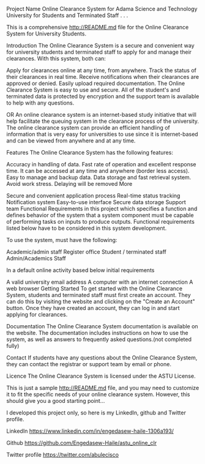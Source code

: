 
Project Name
Online Clearance System for Adama Science and Technology University for Students and Terminated Staff . . .
‌

This is a comprehensive http://README.md file for the Online Clearance System for University Students.

Introduction
The Online Clearance System is a secure and convenient way for university students and terminated staff to apply for and manage their clearances. With this system, both can:

Apply for clearances online at any time, from anywhere.
Track the status of their clearances in real time.
Receive notifications when their clearances are approved or denied.
Easily upload required documentation.
The Online Clearance System is easy to use and secure. All of the student's and terminated data is protected by encryption and the support team is available to help with any questions.


OR
An online clearance system is an internet-based study initiative that will help facilitate the queuing system in the clearance process of the university. The online clearance system can provide an efficient handling of information that is very easy for universities to use since it is internet-based and can be viewed from anywhere and at any time.


Features
The Online Clearance System has the following features:

Accuracy in handling of data.
Fast rate of operation and excellent response time.
It can be accessed at any time and anywhere (border less access).
Easy to manage and backup data.
Data storage and fast retrieval system.
Avoid work stress.
Delaying will be removed
More

Secure and convenient application process
Real-time status tracking
Notification system
Easy-to-use interface
Secure data storage
Support team
Functional Requirements
in this project which specifies a function and defines behavior of the system that a system component must be capable of performing tasks on inputs to produce outputs. Functional requirements listed below have to be considered in this system development.

To use the system, must have the following:

Academic/admin staff
Register office
Student / terminated staff
Admin/Academics Staff
‌

In a default online activity based below initial requirements

A valid university email address
A computer with an internet connection
A web browser
Getting Started
To get started with the Online Clearance System, students and terminated staff must first create an account. They can do this by visiting the website and clicking on the "Create an Account" button. Once they have created an account, they can log in and start applying for clearances.

Documentation
The Online Clearance System documentation is available on the website. The documentation includes instructions on how to use the system, as well as answers to frequently asked questions.(not completed fully)

Contact
If students have any questions about the Online Clearance System, they can contact the registrar or support team by email or phone.

Licence
The Online Clearance System is licensed under the ASTU License.

This is just a sample http://README.md file, and you may need to customize it to fit the specific needs of your online clearance system. However, this should give you a good starting point...




I developed this project only, so here is my LinkedIn, github and Twitter profile.

LinkedIn
https://www.linkedin.com/in/engedasew-haile-1306a193/

Github
https://github.com/Engedasew-Haile/astu_online_clr

Twitter profile
https://twitter.com/abulecisco

